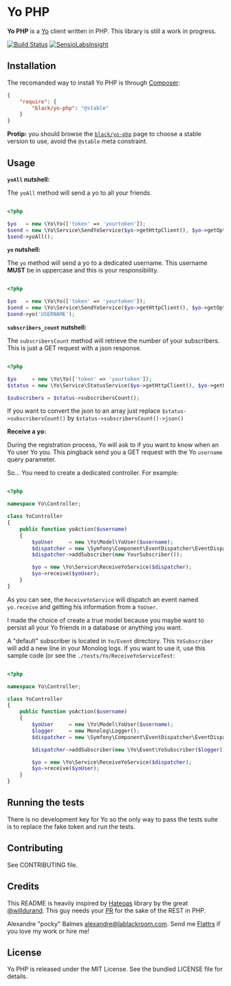 Yo PHP
======

__Yo PHP__ is a [Yo][1] client written in PHP. This library is still a work in progress.

[![Build Status](https://travis-ci.org/black-project/yo-php.svg?branch=master)](https://travis-ci.org/black-project/yo-php)
[![SensioLabsInsight](https://insight.sensiolabs.com/projects/fa5c643c-812d-49ef-ac95-fb80a27a3d87/big.png)](https://insight.sensiolabs.com/projects/fa5c643c-812d-49ef-ac95-fb80a27a3d87)

Installation
------------

The recomanded way to install Yo PHP is through [Composer][2]:

```json
{
    "require": {
        "black/yo-php": "@stable"
    }
}
```

__Protip:__ you should browse the [`black/yo-php`][7] page to choose a stable version to use, avoid the `@stable` meta
constraint.

Usage
-----

__`yoAll` nutshell:__

The `yoAll` method will send a yo to all your friends.

```php

<?php

$yo   = new \Yo\Yo(['token' => 'yourtoken']);
$send = new \Yo\Service\SendYoService($yo->getHttpClient(), $yo->getOptions());
$send->yoAll();
```

__`yo` nutshell:__

The `yo` method will send a yo to a dedicated username. This username __MUST__ be in uppercase and this is your
responsibility.

```php

<?php

$yo   = new \Yo\Yo(['token' => 'yourtoken']);
$send = new \Yo\Service\SendYoService($yo->getHttpClient(), $yo->getOptions());
$send->yo('USERNAME');
```

__`subscribers_count` nutshell:__

The `subscribersCount` method will retrieve the number of your subscribers. This is just a GET request with a json
response.

```php

<?php

$yo     = new \Yo\Yo(['token' => 'yourtoken']);
$status = new \Yo\Service\StatusService($yo->getHttpClient(), $yo->getOptions());

$subscribers = $status->subscribersCount();

```

If you want to convert the json to an array just replace `$status->subscribersCount()` by
 `$status->subscribersCount()->json()`

__Receive a yo:__

During the registration process, Yo will ask to if you want to know when an Yo user Yo you. This pingback send you a
 GET request with the Yo `username` query parameter.

So... You need to create a dedicated controller. For example:

```php

<?php

namespace Yo\Controller;

class YoController
{
    public function yoAction($username)
    {
        $yoUser     = new \Yo\Model\YoUser($username);
        $dispatcher = new \Symfony\Component\EventDispatcher\EventDispatcher();
        $dispatcher->addSubscriber(new YourSubscriber());

        $yo = new \Yo\Service\ReceiveYoService($dispatcher);
        $yo->receive($yoUser);
    }
}
```

As you can see, the `ReceiveYoService` will dispatch an event named `yo.receive` and getting his information from a
`YoUser`.

I made the choice of create a true model because you maybe want to persist all your Yo friends in a database or
anything you want.

A "default" subscriber is located in `Yo/Event` directory. This `YoSubscriber` will add a new line in your Monolog logs.
If you want to use it, use this sample code (or see the `./tests/Yo/ReceiveYoServiceTest`:

```php

<?php

namespace Yo\Controller;

class YoController
{
    public function yoAction($username)
    {
        $yoUser     = new \Yo\Model\YoUser($username);
        $logger     = new Monolog\Logger();
        $dispatcher = new \Symfony\Component\EventDispatcher\EventDispatcher();

        $dispatcher->addSubscriber(new \Yo\Event\YoSubscriber($logger));

        $yo = new \Yo\Service\ReceiveYoService($dispatcher);
        $yo->receive($yoUser);
    }
}
```


Running the tests
-----------------

There is no development key for Yo so the only way to pass the tests suite is to replace the fake token and run the
tests.

Contributing
------------

See CONTRIBUTING file.

Credits
-------

This README is heavily inspired by [Hateoas][4] library by the great [@willdurand][8]. This guy needs your [PR][5] for the
sake of the REST in PHP.

Alexandre "pocky" Balmes [alexandre@lablackroom.com][3]. Send me [Flattrs][6] if you love my work or hire me!


License
-------
Yo PHP is released under the MIT License. See the bundled LICENSE file for details.

[1]: http://www.justyo.co/
[2]: http://getcomposer.org/
[3]: mailto:alexandre@lablackroom.com
[4]: https://github.com/willdurand/Hateoas
[5]: http://williamdurand.fr/2014/07/02/resting-with-symfony-sos/
[6]: https://flattr.com/profile/alexandre.balmes
[7]: https://packagist.org/packages/black/yo-php
[8]: https://github.com/willdurand

